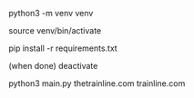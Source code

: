 python3 -m venv venv

source venv/bin/activate

pip install -r requirements.txt

(when done)
deactivate

python3 main.py thetrainline.com trainline.com